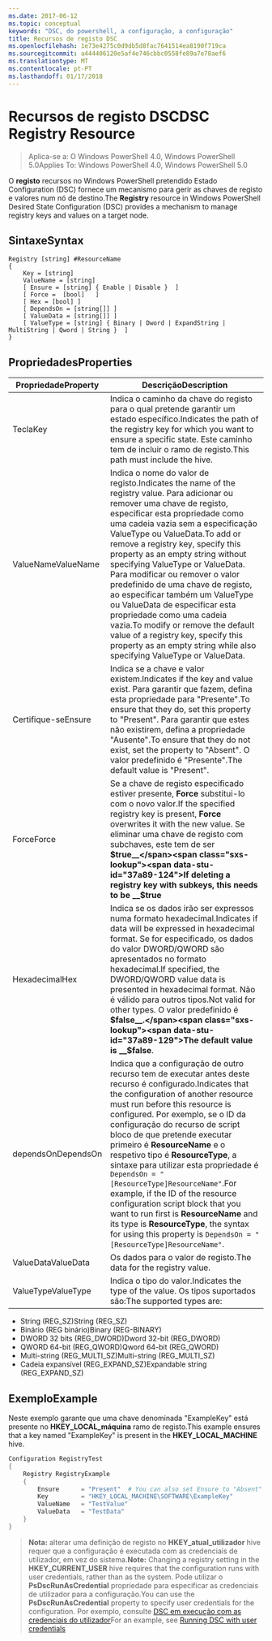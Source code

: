 ```yaml
---
ms.date: 2017-06-12
ms.topic: conceptual
keywords: "DSC, do powershell, a configuração, a configuração"
title: Recursos de registo DSC
ms.openlocfilehash: 1e73e4275c0d9db5d8fac7641514ea8190f719ca
ms.sourcegitcommit: a444406120e5af4e746cbbc0558fe89a7e78aef6
ms.translationtype: MT
ms.contentlocale: pt-PT
ms.lasthandoff: 01/17/2018
---
```

# <a name="dsc-registry-resource"></a><span data-ttu-id="37a89-103">Recursos de registo DSC</span><span class="sxs-lookup"><span data-stu-id="37a89-103">DSC Registry Resource</span></span>

> <span data-ttu-id="37a89-104">Aplica-se a: O Windows PowerShell 4.0, Windows PowerShell 5.0</span><span class="sxs-lookup"><span data-stu-id="37a89-104">Applies To: Windows PowerShell 4.0, Windows PowerShell 5.0</span></span>

<span data-ttu-id="37a89-105">O **registo** recursos no Windows PowerShell pretendido Estado Configuration (DSC) fornece um mecanismo para gerir as chaves de registo e valores num nó de destino.</span><span class="sxs-lookup"><span data-stu-id="37a89-105">The **Registry** resource in Windows PowerShell Desired State Configuration (DSC) provides a mechanism to manage registry keys and values on a target node.</span></span>

## <a name="syntax"></a><span data-ttu-id="37a89-106">Sintaxe</span><span class="sxs-lookup"><span data-stu-id="37a89-106">Syntax</span></span>

```
Registry [string] #ResourceName
{
    Key = [string]
    ValueName = [string]
    [ Ensure = [string] { Enable | Disable }  ]
    [ Force =  [bool]   ]
    [ Hex = [bool] ]
    [ DependsOn = [string[]] ]
    [ ValueData = [string[]] ]
    [ ValueType = [string] { Binary | Dword | ExpandString | MultiString | Qword | String }  ]
}
```

## <a name="properties"></a><span data-ttu-id="37a89-107">Propriedades</span><span class="sxs-lookup"><span data-stu-id="37a89-107">Properties</span></span>
|  <span data-ttu-id="37a89-108">Propriedade</span><span class="sxs-lookup"><span data-stu-id="37a89-108">Property</span></span>  |  <span data-ttu-id="37a89-109">Descrição</span><span class="sxs-lookup"><span data-stu-id="37a89-109">Description</span></span>   | 
|---|---| 
| <span data-ttu-id="37a89-110">Tecla</span><span class="sxs-lookup"><span data-stu-id="37a89-110">Key</span></span>| <span data-ttu-id="37a89-111">Indica o caminho da chave do registo para o qual pretende garantir um estado específico.</span><span class="sxs-lookup"><span data-stu-id="37a89-111">Indicates the path of the registry key for which you want to ensure a specific state.</span></span> <span data-ttu-id="37a89-112">Este caminho tem de incluir o ramo de registo.</span><span class="sxs-lookup"><span data-stu-id="37a89-112">This path must include the hive.</span></span>| 
| <span data-ttu-id="37a89-113">ValueName</span><span class="sxs-lookup"><span data-stu-id="37a89-113">ValueName</span></span>| <span data-ttu-id="37a89-114">Indica o nome do valor de registo.</span><span class="sxs-lookup"><span data-stu-id="37a89-114">Indicates the name of the registry value.</span></span> <span data-ttu-id="37a89-115">Para adicionar ou remover uma chave de registo, especificar esta propriedade como uma cadeia vazia sem a especificação ValueType ou ValueData.</span><span class="sxs-lookup"><span data-stu-id="37a89-115">To add or remove a registry key, specify this property as an empty string without specifying ValueType or ValueData.</span></span> <span data-ttu-id="37a89-116">Para modificar ou remover o valor predefinido de uma chave de registo, ao especificar também um ValueType ou ValueData de especificar esta propriedade como uma cadeia vazia.</span><span class="sxs-lookup"><span data-stu-id="37a89-116">To modify or remove the default value of a registry key, specify this property as an empty string while also specifying ValueType or ValueData.</span></span>| 
| <span data-ttu-id="37a89-117">Certifique-se</span><span class="sxs-lookup"><span data-stu-id="37a89-117">Ensure</span></span>| <span data-ttu-id="37a89-118">Indica se a chave e valor existem.</span><span class="sxs-lookup"><span data-stu-id="37a89-118">Indicates if the key and value exist.</span></span> <span data-ttu-id="37a89-119">Para garantir que fazem, defina esta propriedade para "Presente".</span><span class="sxs-lookup"><span data-stu-id="37a89-119">To ensure that they do, set this property to "Present".</span></span> <span data-ttu-id="37a89-120">Para garantir que estes não existirem, defina a propriedade "Ausente".</span><span class="sxs-lookup"><span data-stu-id="37a89-120">To ensure that they do not exist, set the property to "Absent".</span></span> <span data-ttu-id="37a89-121">O valor predefinido é "Presente".</span><span class="sxs-lookup"><span data-stu-id="37a89-121">The default value is "Present".</span></span>| 
| <span data-ttu-id="37a89-122">Force</span><span class="sxs-lookup"><span data-stu-id="37a89-122">Force</span></span>| <span data-ttu-id="37a89-123">Se a chave de registo especificado estiver presente, __Force__ substitui-lo com o novo valor.</span><span class="sxs-lookup"><span data-stu-id="37a89-123">If the specified registry key is present, __Force__ overwrites it with the new value.</span></span> <span data-ttu-id="37a89-124">Se eliminar uma chave de registo com subchaves, este tem de ser __$true__</span><span class="sxs-lookup"><span data-stu-id="37a89-124">If deleting a registry key with subkeys, this needs to be __$true__</span></span>| 
| <span data-ttu-id="37a89-125">Hexadecimal</span><span class="sxs-lookup"><span data-stu-id="37a89-125">Hex</span></span>| <span data-ttu-id="37a89-126">Indica se os dados irão ser expressos numa formato hexadecimal.</span><span class="sxs-lookup"><span data-stu-id="37a89-126">Indicates if data will be expressed in hexadecimal format.</span></span> <span data-ttu-id="37a89-127">Se for especificado, os dados do valor DWORD/QWORD são apresentados no formato hexadecimal.</span><span class="sxs-lookup"><span data-stu-id="37a89-127">If specified, the DWORD/QWORD value data is presented in hexadecimal format.</span></span> <span data-ttu-id="37a89-128">Não é válido para outros tipos.</span><span class="sxs-lookup"><span data-stu-id="37a89-128">Not valid for other types.</span></span> <span data-ttu-id="37a89-129">O valor predefinido é __$false__.</span><span class="sxs-lookup"><span data-stu-id="37a89-129">The default value is __$false__.</span></span>| 
| <span data-ttu-id="37a89-130">dependsOn</span><span class="sxs-lookup"><span data-stu-id="37a89-130">DependsOn</span></span>| <span data-ttu-id="37a89-131">Indica que a configuração de outro recurso tem de executar antes deste recurso é configurado.</span><span class="sxs-lookup"><span data-stu-id="37a89-131">Indicates that the configuration of another resource must run before this resource is configured.</span></span> <span data-ttu-id="37a89-132">Por exemplo, se o ID da configuração do recurso de script bloco de que pretende executar primeiro é __ResourceName__ e o respetivo tipo é __ResourceType__, a sintaxe para utilizar esta propriedade é `DependsOn = "[ResourceType]ResourceName"`.</span><span class="sxs-lookup"><span data-stu-id="37a89-132">For example, if the ID of the resource configuration script block that you want to run first is __ResourceName__ and its type is __ResourceType__, the syntax for using this property is `DependsOn = "[ResourceType]ResourceName"`.</span></span>| 
| <span data-ttu-id="37a89-133">ValueData</span><span class="sxs-lookup"><span data-stu-id="37a89-133">ValueData</span></span>| <span data-ttu-id="37a89-134">Os dados para o valor de registo.</span><span class="sxs-lookup"><span data-stu-id="37a89-134">The data for the registry value.</span></span>| 
| <span data-ttu-id="37a89-135">ValueType</span><span class="sxs-lookup"><span data-stu-id="37a89-135">ValueType</span></span>| <span data-ttu-id="37a89-136">Indica o tipo do valor.</span><span class="sxs-lookup"><span data-stu-id="37a89-136">Indicates the type of the value.</span></span> <span data-ttu-id="37a89-137">Os tipos suportados são:</span><span class="sxs-lookup"><span data-stu-id="37a89-137">The supported types are:</span></span> 
<ul><li><span data-ttu-id="37a89-138">String (REG_SZ)</span><span class="sxs-lookup"><span data-stu-id="37a89-138">String (REG_SZ)</span></span></li>


<li><span data-ttu-id="37a89-139">Binário (REG binário)</span><span class="sxs-lookup"><span data-stu-id="37a89-139">Binary (REG-BINARY)</span></span></li>


<li><span data-ttu-id="37a89-140">DWORD 32 bits (REG_DWORD)</span><span class="sxs-lookup"><span data-stu-id="37a89-140">Dword 32-bit (REG_DWORD)</span></span></li>


<li><span data-ttu-id="37a89-141">QWORD 64-bit (REG_QWORD)</span><span class="sxs-lookup"><span data-stu-id="37a89-141">Qword 64-bit (REG_QWORD)</span></span></li>


<li><span data-ttu-id="37a89-142">Multi-string (REG_MULTI_SZ)</span><span class="sxs-lookup"><span data-stu-id="37a89-142">Multi-string (REG_MULTI_SZ)</span></span></li>


<li><span data-ttu-id="37a89-143">Cadeia expansível (REG_EXPAND_SZ)</span><span class="sxs-lookup"><span data-stu-id="37a89-143">Expandable string (REG_EXPAND_SZ)</span></span></li></ul>

## <a name="example"></a><span data-ttu-id="37a89-144">Exemplo</span><span class="sxs-lookup"><span data-stu-id="37a89-144">Example</span></span>
<span data-ttu-id="37a89-145">Neste exemplo garante que uma chave denominada "ExampleKey" está presente no **HKEY\_LOCAL\_máquina** ramo de registo.</span><span class="sxs-lookup"><span data-stu-id="37a89-145">This example ensures that a key named "ExampleKey" is present in the **HKEY\_LOCAL\_MACHINE** hive.</span></span>
```powershell
Configuration RegistryTest
{
    Registry RegistryExample
    {
        Ensure      = "Present"  # You can also set Ensure to "Absent"
        Key         = "HKEY_LOCAL_MACHINE\SOFTWARE\ExampleKey"
        ValueName   = "TestValue"
        ValueData   = "TestData"
    }
}
```

><span data-ttu-id="37a89-146">**Nota:** alterar uma definição de registo no **HKEY\_atual\_utilizador** hive requer que a configuração é executada com as credenciais de utilizador, em vez do sistema.</span><span class="sxs-lookup"><span data-stu-id="37a89-146">**Note:** Changing a registry setting in the **HKEY\_CURRENT\_USER** hive requires that the configuration runs with user credentials, rather than as the system.</span></span>
><span data-ttu-id="37a89-147">Pode utilizar o **PsDscRunAsCredential** propriedade para especificar as credenciais de utilizador para a configuração.</span><span class="sxs-lookup"><span data-stu-id="37a89-147">You can use the **PsDscRunAsCredential** property to specify user credentials for the configuration.</span></span> <span data-ttu-id="37a89-148">Por exemplo, consulte [DSC em execução com as credenciais do utilizador](runAsUser.md)</span><span class="sxs-lookup"><span data-stu-id="37a89-148">For an example, see [Running DSC with user credentials](runAsUser.md)</span></span>



